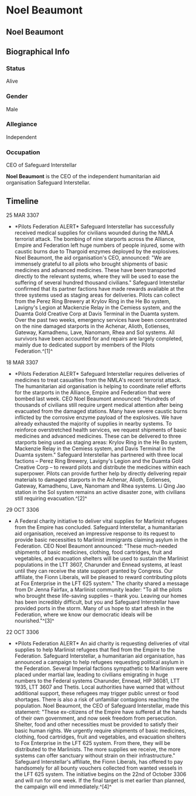 # Noel Beaumont
## Noel Beaumont

		

## Biographical Info

### Status

Alive

### Gender

Male

### Allegiance

Independent

### Occupation

CEO of Safeguard Interstellar

**Noel Beaumont** is the CEO of the independent humanitarian aid organisation Safeguard Interstellar.

## Timeline

25 MAR 3307

- \*Pilots Federation ALERT\*
Safeguard Interstellar has successfully received medical supplies for civilians wounded during the NMLA terrorist attack. The bombing of nine starports across the Alliance, Empire and Federation left huge numbers of people injured, some with caustic burns due to Thargoid enzymes deployed by the explosives. Noel Beaumont, the aid organisation's CEO, announced: "We are immensely grateful to all pilots who brought shipments of basic medicines and advanced medicines. These have been transported directly to the relevant systems, where they will be used to ease the suffering of several hundred thousand civilians." Safeguard Interstellar confirmed that its partner factions have made rewards available at the three systems used as staging areas for deliveries. Pilots can collect from the Perez Ring Brewery at Krylov Ring in the He Bo system, Lavigny's Legion at Mackenzie Relay in the Cemiess system, and the Duamta Gold Creative Corp at Davis Terminal in the Duamta system. Over the past two weeks, emergency services have been concentrated on the nine damaged starports in the Achenar, Alioth, Eotienses, Gateway, Kamadhenu, Lave, Nanomam, Rhea and Sol systems. All survivors have been accounted for and repairs are largely completed, mainly due to dedicated support by members of the Pilots Federation.^[1]^

18 MAR 3307

- \*Pilots Federation ALERT\*
Safeguard Interstellar requires deliveries of medicines to treat casualties from the NMLA's recent terrorist attack. The humanitarian aid organisation is helping to coordinate relief efforts for the starports in the Alliance, Empire and Federation that were bombed last week. CEO Noel Beaumont announced: "Hundreds of thousands of civilians still require urgent medical attention after being evacuated from the damaged stations. Many have severe caustic burns inflicted by the corrosive enzyme payload of the explosives. We have already exhausted the majority of supplies in nearby systems. To reinforce overstretched health services, we request shipments of basic medicines and advanced medicines. These can be delivered to three starports being used as staging areas: Krylov Ring in the He Bo system, Mackenzie Relay in the Cemiess system, and Davis Terminal in the Duamta system." Safeguard Interstellar has partnered with three local factions – Perez Ring Brewery, Lavigny's Legion and the Duamta Gold Creative Corp – to reward pilots and distribute the medicines within each superpower. Pilots can provide further help by directly delivering repair materials to damaged starports in the Achenar, Alioth, Eotienses, Gateway, Kamadhenu, Lave, Nanomam and Rhea systems. Li Qing Jao station in the Sol system remains an active disaster zone, with civilians still requiring evacuation.^[2]^

29 OCT 3306

- A Federal charity initiative to deliver vital supplies for Marlinist refugees from the Empire has concluded. Safeguard Interstellar, a humanitarian aid organisation, received an impressive response to its request to provide basic necessities to Marlinist immigrants claiming asylum in the Federation. CEO Noel Beaumont announced: "These much-needed shipments of basic medicines, clothing, food cartridges, fruit and vegetables, and evacuation shelters will be used to sustain the Marlinist populations in the LTT 3607, Charunder and Ennead systems, at least until they can receive the state support granted by Congress. Our affiliate, the Fionn Liberals, will be pleased to reward contributing pilots at Fox Enterprise in the LFT 625 system." The charity shared a message from Dr Jenna Fairfax, a Marlinist community leader: "To all the pilots who brought these life-saving supplies – thank you. Leaving our homes has been incredibly difficult, but you and Safeguard Interstellar have provided ports in the storm. Many of us hope to start afresh in the Federation, where we know our democratic ideals will be nourished."^[3]^

22 OCT 3306

- \*Pilots Federation ALERT\*
An aid charity is requesting deliveries of vital supplies to help Marlinist refugees that fled from the Empire to the Federation.
Safeguard Interstellar, a humanitarian aid organisation, has announced a campaign to help refugees requesting political asylum in the Federation. Several Imperial factions sympathetic to Marlinism were placed under martial law, leading to civilians emigrating in huge numbers to the Federal systems Charunder, Ennead, HIP 36081, LTT 1935, LTT 3607 and Thetis. Local authorities have warned that without additional support, these refugees may trigger public unrest or food shortages. There is also a risk of unfamiliar contagions reaching the population. Noel Beaumont, the CEO of Safeguard Interstellar, made this statement: "These ex-citizens of the Empire have suffered at the hands of their own government, and now seek freedom from persecution. Shelter, food and other necessities must be provided to satisfy their basic human rights. We urgently require shipments of basic medicines, clothing, food cartridges, fruit and vegetables, and evacuation shelters to Fox Enterprise in the LFT 625 system. From there, they will be distributed to the Marlinists. The more supplies we receive, the more systems can offer sanctuary without strain on their infrastructure." Safeguard Interstellar's affiliate, the Fionn Liberals, has offered to pay handsomely for all bounty vouchers collected from wanted vessels in the LFT 625 system. The initiative begins on the 22nd of October 3306 and will run for one week. If the final target is met earlier than planned, the campaign will end immediately.^[4]^